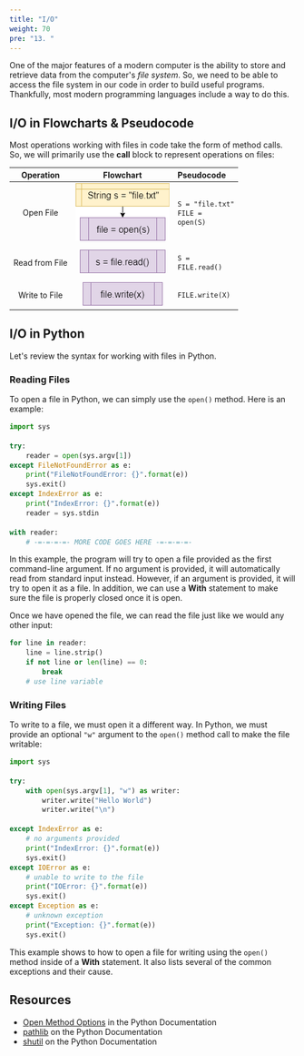 ```yaml
---
title: "I/O"
weight: 70
pre: "13. "
---
```

One of the major features of a modern computer is the ability to store and retrieve data from the computer's _file system_. So, we need to be able to access the file system in our code in order to build useful programs. Thankfully, most modern programming languages include a way to do this.

## I/O in Flowcharts & Pseudocode

Most operations working with files in code take the form of method calls. So, we will primarily use the **call** block to represent operations on files:

| Operation | Flowchart | Pseudocode |
|:---------:|:---------:|:-----------|
| Open File | ![Open File Flowchart Block](/images/1/1.3.x.12.file1.png) | <pre><code>S = "file.txt"<br>FILE = open(S)</code></pre> |
| Read from File | ![Read from File Flowchart Block](/images/1/1.3.x.12.file2.png) | <pre><code>S = FILE.read()</code></pre> |
| Write to File | ![Write to File Flowchart Blocks](/images/1/1.3.x.12.file3.png) | <pre><code>FILE.write(X)</code></pre> |

## I/O in Python

Let's review the syntax for working with files in Python.

### Reading Files

To open a file in Python, we can simply use the `open()` method. Here is an example:

```python
import sys

try:
    reader = open(sys.argv[1])
except FileNotFoundError as e:
    print("FileNotFoundError: {}".format(e))
    sys.exit()
except IndexError as e:
    print("IndexError: {}".format(e))
    reader = sys.stdin
  
with reader:
    # -=-=-=-=- MORE CODE GOES HERE -=-=-=-=-
```

In this example, the program will try to open a file provided as the first command-line argument. If no argument is provided, it will automatically read from standard input instead. However, if an argument is provided, it will try to open it as a file. In addition, we can use a **With** statement to make sure the file is properly closed once it is open.

Once we have opened the file, we can read the file just like we would any other input:

```python
for line in reader:
    line = line.strip()
    if not line or len(line) == 0:
        break
    # use line variable
```

### Writing Files

To write to a file, we must open it a different way. In Python, we must provide an optional `"w"` argument to the `open()` method call to make the file writable:

```python
import sys

try:
    with open(sys.argv[1], "w") as writer:
        writer.write("Hello World")
        writer.write("\n")

except IndexError as e:
    # no arguments provided
    print("IndexError: {}".format(e))
    sys.exit()
except IOError as e:
    # unable to write to the file
    print("IOError: {}".format(e))
    sys.exit()
except Exception as e:
    # unknown exception
    print("Exception: {}".format(e))
    sys.exit()

```

This example shows to how to open a file for writing using the `open()` method inside of a **With** statement. It also lists several of the common exceptions and their cause. 

## Resources

* [Open Method Options](https://docs.python.org/3/library/functions.html#open) in the Python Documentation
* [pathlib](https://docs.python.org/3/library/pathlib.html#pathlib.Path.mkdir) on the Python Documentation
* [shutil](https://docs.python.org/3.4/library/shutil.html) on the Python Documentation

